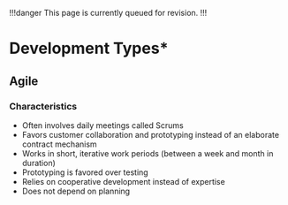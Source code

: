 !!!danger
This page is currently queued for revision.
!!!

# Development Types*

## Agile

### Characteristics

- Often involves daily meetings called Scrums
- Favors customer collaboration and prototyping instead of an elaborate contract mechanism
- Works in short, iterative work periods (between a week and month in duration)
- Prototyping is favored over testing
- Relies on cooperative development instead of expertise
- Does not depend on planning
